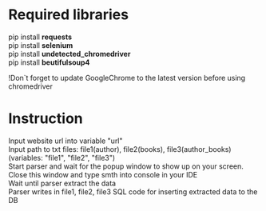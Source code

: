 # Required libraries

pip install **requests**<br />
pip install **selenium**<br />
pip install **undetected_chromedriver**<br />
pip install **beutifulsoup4**<br />

!Don`t forget to update GoogleChrome to the latest version before using chromedriver

# Instruction

Input website url into variable "url"<br />
Input path to txt files: file1(author), file2(books), file3(author_books) (variables: "file1", "file2", "file3")<br />
Start parser and wait for the popup window to show up on your screen. Close this window and type smth into console in your IDE<br />
Wait until parser extract the data<br />
Parser writes in file1, file2, file3 SQL code for inserting extracted data to the DB<br />
